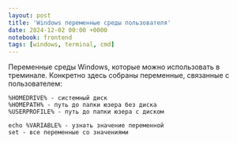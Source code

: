 ```yaml
---
layout: post
title: 'Windows переменные среды пользователя'
date: 2024-12-02 00:00 +0000
notebook: frontend
tags: [windows, terminal, cmd]
---
```

Переменные среды Windows, которые можно использовать в треминале. Конкретно здесь собраны переменные, связанные с пользователем:
```
%HOMEDRIVE% - системный диск
%HOMEPATH% - путь до папки юзера без диска
%USERPROFILE% - путь до папки юзера с диском

echo %VARIABLE% - узнать значение переменной
set - все переменные со значениями
```